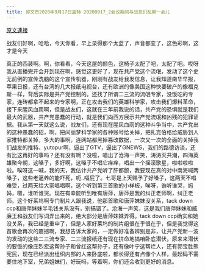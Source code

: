 ```yaml
---
title: 郭文贵2020年9月17日盖特 20200917_2会议期间与战友们乱聊一会儿
---
```


[原文連接](https://gnews.org/ThreadView/53482264)

战友们好啊，哈哈，今天你看，早上录得那个太蓝了，声音都变了，这色彩啊，这才是今天

真正的西装啊。啊，你看看，今天这屋的颜色，这椅子太配了吧，太配了吧。哎呀我从直播完开会开到现在啊，感觉这更好了，现在共产党这个流氓，发动了这个史无前例的宣传洗脑的这个宣传机器，刚刚有战友给我发信息，让我知道南华早报，苹果日报，还有台湾的几大报纸电视台，还有欧洲的像美国这种快要破产的像福克斯一样，背后实际是共产党控制的。还找了所谓二三流的流氓专家，没饭吃的专家，连砖都拿不起来的专家啊，正在攻击我们的英雄科学家，攻击我们爆料革命，接下来腥风血雨啊，但是战友们，这就在三年前我说的话，共产党的恐惧就是我们最大的武器，共产党愚蠢的行动，就是我们向西方展示共产党流氓和凶残的犯罪证据。我从第一天就这么说，战友们，还有现在腥风血雨的这种斗争当中，共产党出的这种愚蠢的招，啊，把闫丽梦科学家的各种账号给关掉，把扎克伯格给威胁到人家推特都关掉，多大的事啊，连网站都黑掉篡改数据，一次又一次的全面的关掉我们战友的推特、yutopur啊，逼出了GTV，逼出了GNEWS，我们的路德访谈，还有比这再好的事吗？还有没有啊？没啦，唱出了沧海一声笑，涛涛灭共潮，四海英雄聚今朝，这嗓子，多好啊，这嗓子不唱它痒痒，唱出一个摇滚歌星，啦啦啦啦啦。唉呀这一喊，我的天，我估计共产党听了肝都颤，我要现在真的对中南海喊两嗓子，这些老逼养的能吓死，呃..嗝屁了。七哥是上天赐予了好嗓子，这两天不唱难受，过两天给大家唱唱啊，这个听到第三首歌的小样板，唉呀，谁听谁哭，妈妈，嗯，谁听谁哭。现在有幸能听到唯有唐萍，唐萍是我的纠正老师啊，纠正老师。这个好莱坞啊专门制片人跟我说，他那首歌和唐萍妹妹没关系，tack down ccp和唐萍妹妹半毛钱关系没有，别搞错了。沧海一声笑，这是我们唐萍妹妹和威廉王和战友们写词弄出来的，绝大部分是唐萍妹妹弄得。tack down ccp确实和她没关系，我已经是重申了，但是人家好莱坞的制片组很在乎很在乎，但是我觉得这首歌会再次的震撼啊，我想告诉大家的，一定做好准备辨别是非，让共产党新一波的发动的这些二三流专家、二三流报纸还有现在拼命地搞咱卧底潜伏，原来来潜伏的要饭的像庄烈宏这帮孙子和曾红这帮孙子，还有像叶宁这帮烂人，还有郭宝胜熊宪民，现在已经派出组织内部的人来卧底啦，都长得还有点像个人样，最起码不需要住地下室，兄弟姐妹们，好玩吗，等着啊，你们还会收到更好的消息。
